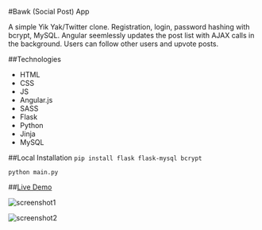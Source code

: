 #Bawk (Social Post) App

A simple Yik Yak/Twitter clone. Registration, login, password hashing with bcrypt, MySQL. Angular seemlessly updates the post list with AJAX calls in the background. Users can follow other users and upvote posts.

##Technologies
* HTML
* CSS
* JS
* Angular.js
* SASS
* Flask
* Python
* Jinja
* MySQL

##Local Installation
`pip install flask flask-mysql bcrypt`

`python main.py`

##[Live Demo](http://bawk.ericettensohn.com)

![screenshot1](http://i.imgur.com/k9DRhLF.png)

![screenshot2](http://i.imgur.com/dyJxrBz.png)
